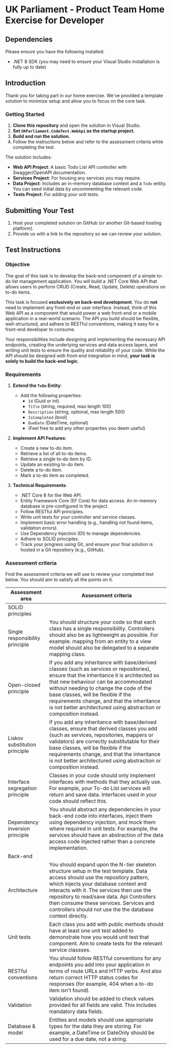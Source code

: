 # UK Parliament - Product Team Home Exercise for Developer

## Dependencies
Please ensure you have the following installed:
* .NET 8 SDK (you may need to ensure your Visual Studio installation is fully up to date)

## Introduction

Thank you for taking part in our home exercise. We've provided a template solution to minimize setup and allow you to focus on the core task.

### Getting Started

1. **Clone this repository** and open the solution in Visual Studio.
2. **Set `UKParliament.CodeTest.WebApi` as the startup project.**
3. **Build and run the solution.**
4. Follow the instructions below and refer to the assessment criteria while completing the test.

The solution includes:

- **Web API Project**: A basic Todo List API controller with Swagger/OpenAPI documentation.
- **Services Project**: For housing any services you may require.
- **Data Project**: Includes an in-memory database context and a `Todo` entity. You can seed initial data by uncommenting the relevant code.
- **Tests Project**: For adding your unit tests.

## Submitting Your Test

1. Host your completed solution on GitHub (or another Git-based hosting platform).
2. Provide us with a link to the repository so we can review your solution.

## Test Instructions

### Objective

The goal of this task is to develop the back-end component of a simple to-do list management application. You will build a .NET Core Web API that allows users to perform CRUD (Create, Read, Update, Delete) operations on to-do items. 

This task is focused **exclusively on back-end development**. You do **not** need to implement any front-end or user interface. Instead, think of this Web API as a component that would power a web front-end or a mobile application in a real-world scenario. The API you build should be flexible, well-structured, and adhere to RESTful conventions, making it easy for a front-end developer to consume.

Your responsibilities include designing and implementing the necessary API endpoints, creating the underlying services and data access layers, and writing unit tests to ensure the quality and reliability of your code. While the API should be designed with front-end integration in mind, **your task is solely to build the back-end logic**.

### Requirements

1. **Extend the `ToDo` Entity**:
    - Add the following properties:
      - `Id` (Guid or int)
      - `Title` (string, required, max length 100)
      - `Description` (string, optional, max length 500)
      - `IsCompleted` (bool)
      - `DueDate` (DateTime, optional)
      - (Feel free to add any other properties you deem useful)

2. **Implement API Features**:
    - Create a new to-do item.
    - Retrieve a list of all to-do items.
    - Retrieve a single to-do item by ID.
    - Update an existing to-do item.
    - Delete a to-do item.
    - Mark a to-do item as completed.

3. **Technical Requirements**:
    - .NET Core 8 for the Web API.
    - Entity Framework Core (EF Core) for data access. An in-memory database is pre-configured in the project.
    - Follow RESTful API principles.
    - Write unit tests for your controller and service classes.
    - Implement basic error handling (e.g., handling not found items, validation errors).
    - Use Dependency Injection (DI) to manage dependencies.
    - Adhere to SOLID principles.
    - Track your progress using Git, and ensure your final solution is hosted in a Git repository (e.g., GitHub).


### Assessment criteria

Find the assessment criteria we will use to review your completed test below. You should aim to satisfy all the points on it.

| Assessment area | Assessment criteria |
| ----- | ------ |
|  SOLID principles | 
| Single responsibility principle |  You should structure your code so that each class has a single responsibility. Controllers should also be as lightweight as possible. For example. mapping from an entity to a view model should also be delegated to a separate mapping class. |
| Open-closed principle |  If you add any inheritance with base/derived classes (such as services or repositories), ensure that the inheritance it is architected so that new behaviour can be accommodated without needing to change the code of the base classes, will be flexible if the requirements change, and that the inheritance is not better architectured using abstraction or composition instead. |
|  Liskov substitution principle |   If you add any inheritance with base/derived classes, ensure that derived classes you add (such as services, repositories, mappers or validators) are correctly substitutable for their base classes, will be flexible if the requirements change, and that the inheritance is not better architectured using abstraction or composition instead. |
|  Interface segregation principle |  Classes in your code should only implement interfaces with methods that they actually use. For example, your To-do List services will return and save data. Interfaces used in your code should reflect this. |
| Dependency inversion principle |  You should abstract any dependencies in your back-end code into interfaces, inject them using dependency injection, and mock them where required in unit tests. For example, the services should have an abstraction of the data access code injected rather than a concrete implementation. |
|  Back-end |   
|  Architecture | You should expand upon the N-tier skeleton structure setup in the test template. Data access should use the repository pattern, which injects your database context and interacts with it. The services then use the repository to read/save data. Api Controllers then consume these services. Services and controllers should not use the the database context directly. |
|  Unit tests | Each class you add with public methods should have at least one unit test added to demonstrate how you would unit test that component. Aim to create tests for the relevant service classses.  |
| RESTful conventions |  You should follow RESTful conventions for any endpoints you add into your application in terms of route URLs and HTTP verbs. And also return correct HTTP status codes for responses (for example, 404 when a to-do item isn't found). |
| Validation |   Validation should be added to check values provided for all fields are valid. This includes mandatory data fields. |
|  Database & model | Entities and models should use appropriate types for the data they are storing. For example, a DateTime or DateOnly should be used for a due date, not a string. |
